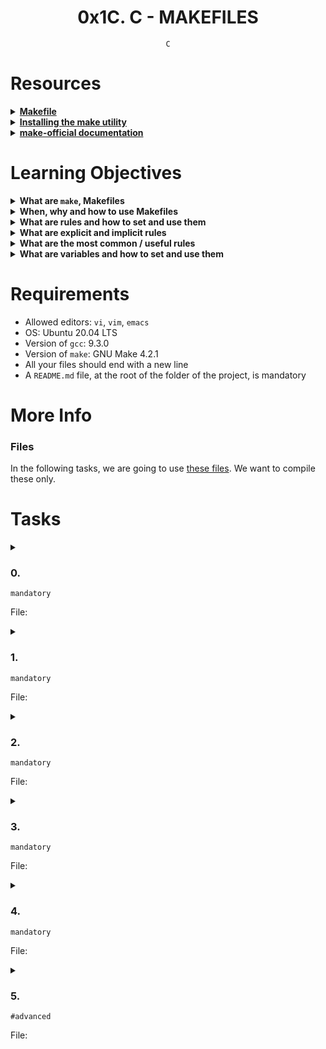 <h1 align="center"><b>0x1C. C - MAKEFILES</b></h1>
<div align="center"><code>C</code></div>

<!-- # Background Context -->

# Resources
<details>
<summary><b><a href="https://www.google.com/search?q=makefile">Makefile</a></b></summary>


</details>

<details>
<summary><b><a href="https://www.geeksforgeeks.org/how-to-install-make-on-ubuntu/">Installing the make utility</a></b></summary>


</details>

<details>
<summary><b><a href="https://www.gnu.org/software/make/manual/html_node/">make-official documentation</a></b></summary>


</details>


<!-- **man or help:**
- `` -->

# Learning Objectives
<details>
<summary><b><a href=" "> </a>What are <code>make</code>, Makefiles</b></summary>


</details>

<details>
<summary><b><a href=" "> </a>When, why and how to use Makefiles</b></summary>


</details>

<details>
<summary><b><a href=" "> </a>What are rules and how to set and use them</b></summary>


</details>

<details>
<summary><b><a href=" "> </a>What are explicit and implicit rules</b></summary>


</details>

<details>
<summary><b><a href=" "> </a>What are the most common / useful rules</b></summary>


</details>

<details>
<summary><b><a href=" "> </a>What are variables and how to set and use them</b></summary>


</details>

# Requirements
- Allowed editors: `vi`, `vim`, `emacs`
- OS: Ubuntu 20.04 LTS
- Version of `gcc`: 9.3.0
- Version of `make`: GNU Make 4.2.1
- All your files should end with a new line
- A `README.md` file, at the root of the folder of the project, is mandatory

# More Info
### Files
In the following tasks, we are going to use [these files](https://github.com/alx-tools/0x1B.c). We want to compile these only.

# Tasks
<details>
<summary>

### 0. 
`mandatory`

File: []()
</summary>


</details>

<details>
<summary>

### 1. 
`mandatory`

File: []()
</summary>


</details>

<details>
<summary>

### 2. 
`mandatory`

File: []()
</summary>


</details>

<details>
<summary>

### 3. 
`mandatory`

File: []()
</summary>


</details>

<details>
<summary>

### 4. 
`mandatory`

File: []()
</summary>


</details>

<details>
<summary>

### 5. 
`#advanced`

File: []()
</summary>


</details>

